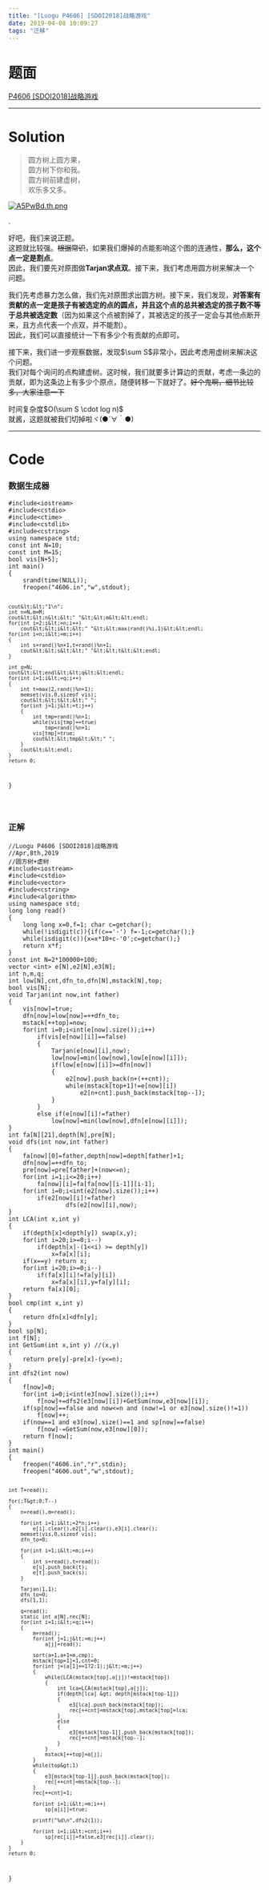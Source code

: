 ```yaml
---
title: "[Luogu P4606] [SDOI2018]战略游戏"
date: 2019-04-08 10:09:27
tags: "迁移"
---
```

<h1>题面</h1>
<p><a href="https://www.luogu.org/problemnew/show/P4606" target="_blank"  rel="nofollow" >P4606 [SDOI2018]战略游戏</a></p>
<hr />
<h1>Solution</h1>
<blockquote><p>
  圆方树上圆方果，<br />
    圆方树下你和我。<br />
    圆方树前建虚树，<br />
    欢乐多又多。
</p></blockquote>
<p><a href="https://imgchr.com/i/A5PwBd" target="_blank"  rel="nofollow" ><img src="https://s2.ax1x.com/2019/04/08/A5PwBd.th.png" alt="A5PwBd.th.png" /></a></p>
<p>.</p>
<p>好吧，我们来说正题。<br />
这题就比较强。<del>根据常识</del>，如果我们爆掉的点能影响这个图的连通性，<strong>那么，这个点一定是割点</strong>。<br />
因此，我们要先对原图做<strong>Tarjan求点双</strong>。接下来，我们考虑用圆方树来解决一个问题。</p>
<p>我们先考虑暴力怎么做，我们先对原图求出圆方树。接下来，我们发现，<strong>对答案有贡献的点一定是孩子有被选定的点的圆点，并且这个点的总共被选定的孩子数不等于总共被选定数</strong>（因为如果这个点被割掉了，其被选定的孩子一定会与其他点断开来，且方点代表一个点双，并不能割）。<br />
因此，我们可以直接统计一下有多少个有贡献的点即可。</p>
<p>接下来，我们进一步观察数据，发现$\sum S$非常小，因此考虑用虚树来解决这个问题。<br />
我们对每个询问的点构建虚树。这时候，我们就要多计算边的贡献，考虑一条边的贡献，即为这条边上有多少个原点，随便转移一下就好了。<del>好个鬼啊，细节比较多，大家注意一下</del></p>
<p>时间复杂度$O(\sum S \cdot log n)$<br />
就酱，这题就被我们切掉啦ヾ(●´∀｀●)</p>
<hr />
<h1>Code</h1>
<h3>数据生成器</h3>
<pre><code class="language-cpp line-numbers">#include&lt;iostream&gt;
#include&lt;cstdio&gt;
#include&lt;ctime&gt;
#include&lt;cstdlib&gt;
#include&lt;cstring&gt;
using namespace std;
const int N=10;
const int M=15;
bool vis[N+5];
int main()
{
    srand(time(NULL));
    freopen("4606.in","w",stdout);

    cout&lt;&lt;"1\n";
    int n=N,m=M;
    cout&lt;&lt;n&lt;&lt;" "&lt;&lt;m&lt;&lt;endl;
    for(int i=2;i&lt;=n;i++)
        cout&lt;&lt;i&lt;&lt;" "&lt;&lt;max(rand()%i,1)&lt;&lt;endl; 
    for(int i=n;i&lt;=m;i++)
    {
        int s=rand()%n+1,t=rand()%n+1;
        cout&lt;&lt;s&lt;&lt;" "&lt;&lt;t&lt;&lt;endl;
    }

    int q=N;
    cout&lt;&lt;endl&lt;&lt;q&lt;&lt;endl;
    for(int i=1;i&lt;=q;i++)
    {
        int t=max(2,rand()%n+1);
        memset(vis,0,sizeof vis);
        cout&lt;&lt;t&lt;&lt;" ";
        for(int j=1;j&lt;=t;j++)
        {
            int tmp=rand()%n+1;
            while(vis[tmp]==true) 
                tmp=rand()%n+1;
            vis[tmp]=true;
            cout&lt;&lt;tmp&lt;&lt;" ";
        }
        cout&lt;&lt;endl;
    }
    return 0;
}

</code></pre>
<h3>正解</h3>
<pre><code class="language-cpp line-numbers">//Luogu P4606 [SDOI2018]战略游戏
//Apr,8th,2019
//圆方树+虚树
#include&lt;iostream&gt;
#include&lt;cstdio&gt;
#include&lt;vector&gt;
#include&lt;cstring&gt;
#include&lt;algorithm&gt;
using namespace std;
long long read()
{
    long long x=0,f=1; char c=getchar();
    while(!isdigit(c)){if(c=='-') f=-1;c=getchar();}
    while(isdigit(c)){x=x*10+c-'0';c=getchar();}
    return x*f;
}
const int N=2*100000+100;
vector &lt;int&gt; e[N],e2[N],e3[N];
int n,m,q;
int low[N],cnt,dfn_to,dfn[N],mstack[N],top;
bool vis[N];
void Tarjan(int now,int father)
{
    vis[now]=true;
    dfn[now]=low[now]=++dfn_to;
    mstack[++top]=now;
    for(int i=0;i&lt;int(e[now].size());i++)
        if(vis[e[now][i]]==false)
        {
            Tarjan(e[now][i],now);
            low[now]=min(low[now],low[e[now][i]]);
            if(low[e[now][i]]&gt;=dfn[now])
            {
                e2[now].push_back(n+(++cnt));
                while(mstack[top+1]!=e[now][i])
                    e2[n+cnt].push_back(mstack[top--]);
            }
        }
        else if(e[now][i]!=father)
            low[now]=min(low[now],dfn[e[now][i]]);
}
int fa[N][21],depth[N],pre[N];
void dfs(int now,int father)
{
    fa[now][0]=father,depth[now]=depth[father]+1;
    dfn[now]=++dfn_to;
    pre[now]=pre[father]+(now&lt;=n);
    for(int i=1;i&lt;=20;i++)
        fa[now][i]=fa[fa[now][i-1]][i-1];
    for(int i=0;i&lt;int(e2[now].size());i++)
        if(e2[now][i]!=father)
                dfs(e2[now][i],now);
}
int LCA(int x,int y)
{
    if(depth[x]&lt;depth[y]) swap(x,y);
    for(int i=20;i&gt;=0;i--)
        if(depth[x]-(1&lt;&lt;i) &gt;= depth[y])
            x=fa[x][i];
    if(x==y) return x;
    for(int i=20;i&gt;=0;i--)
        if(fa[x][i]!=fa[y][i])
            x=fa[x][i],y=fa[y][i];
    return fa[x][0];
}
bool cmp(int x,int y)
{
    return dfn[x]&lt;dfn[y];
}
bool sp[N];
int f[N];
int GetSum(int x,int y) //(x,y)
{
    return pre[y]-pre[x]-(y&lt;=n);
}
int dfs2(int now)
{
    f[now]=0;
    for(int i=0;i&lt;int(e3[now].size());i++)
        f[now]+=dfs2(e3[now][i])+GetSum(now,e3[now][i]);
    if(sp[now]==false and now&lt;=n and (now!=1 or e3[now].size()!=1))
        f[now]++;
    if(now==1 and e3[now].size()==1 and sp[now]==false)
        f[now]-=GetSum(now,e3[now][0]);
    return f[now];
}
int main()
{
    freopen("4606.in","r",stdin);
    freopen("4606.out","w",stdout);

    int T=read();

    for(;T&gt;0;T--)
    {
        n=read(),m=read();

        for(int i=1;i&lt;=2*n;i++)
            e[i].clear(),e2[i].clear(),e3[i].clear();
        memset(vis,0,sizeof vis);
        dfn_to=0;

        for(int i=1;i&lt;=m;i++)
        {
            int s=read(),t=read();
            e[s].push_back(t);
            e[t].push_back(s);
        }

        Tarjan(1,1);
        dfn_to=0;
        dfs(1,1);

        q=read();
        static int a[N],rec[N];
        for(int i=1;i&lt;=q;i++)
        {
            m=read();
            for(int j=1;j&lt;=m;j++)
                a[j]=read();

            sort(a+1,a+1+m,cmp);
            mstack[top=1]=1,cnt=0;
            for(int j=(a[1]==1?2:1);j&lt;=m;j++)
            {
                while(LCA(mstack[top],a[j])!=mstack[top])
                {
                    int lca=LCA(mstack[top],a[j]);
                    if(depth[lca] &gt; depth[mstack[top-1]])
                    {
                        e3[lca].push_back(mstack[top]);
                        rec[++cnt]=mstack[top],mstack[top]=lca;
                    }
                    else
                    {
                        e3[mstack[top-1]].push_back(mstack[top]);
                        rec[++cnt]=mstack[top--];
                    }
                }
                mstack[++top]=a[j];
            }
            while(top&gt;1)
            {
                e3[mstack[top-1]].push_back(mstack[top]);
                rec[++cnt]=mstack[top--];
            }
            rec[++cnt]=1;

            for(int i=1;i&lt;=m;i++)
                sp[a[i]]=true;

            printf("%d\n",dfs2(1));

            for(int i=1;i&lt;=cnt;i++)
                sp[rec[i]]=false,e3[rec[i]].clear();
        }
    }
    return 0;
}

</code></pre>
